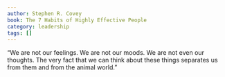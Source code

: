 ```yaml
---
author: Stephen R. Covey
book: The 7 Habits of Highly Effective People
category: leadership
tags: []
---
```

“We are not our feelings. We are not our moods. We are not even our thoughts. The very fact that we can think about these things separates us from them and from the animal world.”





